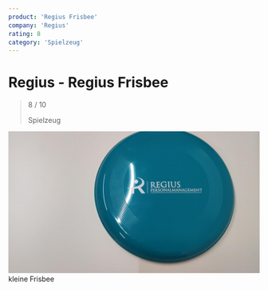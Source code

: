 ```yaml
---
product: 'Regius Frisbee'
company: 'Regius'
rating: 8
category: 'Spielzeug'
---
```


# Regius - Regius Frisbee
>
> 8 / 10
>
> Spielzeug

![Regius Frisbee](assets\regius-regius-frisbee-68f0ee4f-c424-40df-a1c3-7ad56115299d.jpg)
kleine Frisbee
